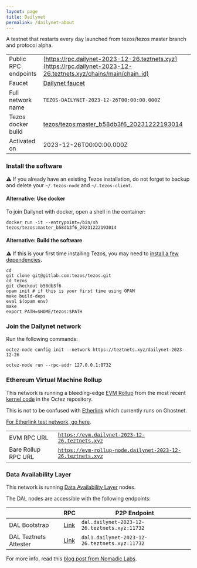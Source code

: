 ```yaml
---
layout: page
title: Dailynet
permalink: /dailynet-about
---
```


A testnet that restarts every day launched from tezos/tezos master branch and protocol alpha.

| | |
|-------|---------------------|
| Public RPC endpoints | [https://rpc.dailynet-2023-12-26.teztnets.xyz](https://rpc.dailynet-2023-12-26.teztnets.xyz/chains/main/chain_id)<br/> |
| Faucet | [Dailynet faucet](https://faucet.dailynet-2023-12-26.teztnets.xyz) |
| Full network name | `TEZOS-DAILYNET-2023-12-26T00:00:00.000Z` |
| Tezos docker build | [tezos/tezos:master_b58db3f6_20231222193014](https://hub.docker.com/r/tezos/tezos/tags?page=1&ordering=last_updated&name=master_b58db3f6_20231222193014) |
| Activated on | 2023-12-26T00:00:00.000Z |





### Install the software

⚠️  If you already have an existing Tezos installation, do not forget to backup and delete your `~/.tezos-node` and `~/.tezos-client`.



#### Alternative: Use docker

To join Dailynet with docker, open a shell in the container:

```
docker run -it --entrypoint=/bin/sh tezos/tezos:master_b58db3f6_20231222193014
```

#### Alternative: Build the software

⚠️  If this is your first time installing Tezos, you may need to [install a few dependencies](https://tezos.gitlab.io/introduction/howtoget.html#setting-up-the-development-environment-from-scratch).

```
cd
git clone git@gitlab.com:tezos/tezos.git
cd tezos
git checkout b58db3f6
opam init # if this is your first time using OPAM
make build-deps
eval $(opam env)
make
export PATH=$HOME/tezos:$PATH
```

### Join the Dailynet network

Run the following commands:

```
octez-node config init --network https://teztnets.xyz/dailynet-2023-12-26

octez-node run --rpc-addr 127.0.0.1:8732
```


### Ethereum Virtual Machine Rollup

This network is running a bleeding-edge [EVM Rollup](https://docs.etherlink.com/welcome/what-is-etherlink) from the most recent [kernel code](https://gitlab.com/tezos/tezos/-/tree/master/etherlink) in the Octez repository.

This is not to be confused with [Etherlink](https://docs.etherlink.com/get-started/connect-your-wallet-to-etherlink) which currently runs on Ghostnet.

[For Etherlink test network, go here](https://docs.etherlink.com/get-started/connect-your-wallet-to-etherlink).

| | |
|-------|---------------------|
| EVM RPC URL | [`https://evm.dailynet-2023-12-26.teztnets.xyz`](https://evm.dailynet-2023-12-26.teztnets.xyz) |
| Bare Rollup RPC URL | [`https://evm-rollup-node.dailynet-2023-12-26.teztnets.xyz`](https://evm-rollup-node.dailynet-2023-12-26.teztnets.xyz/global/block/head) |




### Data Availability Layer

This network is running [Data Availability Layer](https://tezos.gitlab.io/shell/dal.html) nodes.


The DAL nodes are accessible with the following endpoints:

| | RPC | P2P Endpoint |
|------------|---------|--------------|
| DAL Bootstrap | [Link](https://dal-bootstrap-rpc.dailynet-2023-12-26.teztnets.xyz) | `dal.dailynet-2023-12-26.teztnets.xyz:11732` |
| DAL Teztnets Attester | [Link](https://dal-attester-rpc.dailynet-2023-12-26.teztnets.xyz) | `dal1.dailynet-2023-12-26.teztnets.xyz:11732` |


For more info, read this [blog post from Nomadic Labs](https://research-development.nomadic-labs.com/data-availability-layer-tezos.html).



